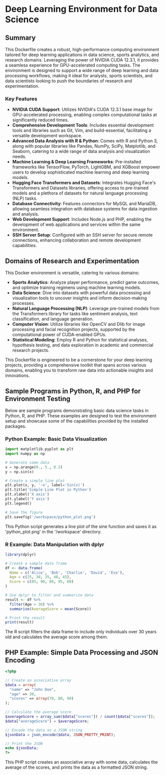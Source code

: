 # Deep Learning Environment for Data Science

## Summary

This Dockerfile creates a robust, high-performance computing environment tailored for deep learning applications in data science, sports analytics, and research domains. Leveraging the power of NVIDIA CUDA 12.3.1, it provides a seamless experience for GPU-accelerated computing tasks. The environment is designed to support a wide range of deep learning and data processing workflows, making it ideal for analysts, sports scientists, and data scientists looking to push the boundaries of research and experimentation.

### Key Features

- **NVIDIA CUDA Support**: Utilizes NVIDIA's CUDA 12.3.1 base image for GPU-accelerated processing, enabling complex computational tasks at significantly reduced times.
- **Comprehensive Development Tools**: Includes essential development tools and libraries such as Git, Vim, and build-essential, facilitating a versatile development workspace.
- **Advanced Data Analysis with R & Python**: Comes with R and Python 3, along with popular libraries like Pandas, NumPy, SciPy, Matplotlib, and Seaborn, catering to a wide range of data analysis and visualization needs.
- **Machine Learning & Deep Learning Frameworks**: Pre-installed frameworks like TensorFlow, PyTorch, LightGBM, and XGBoost empower users to develop sophisticated machine learning and deep learning models.
- **Hugging Face Transformers and Datasets**: Integrates Hugging Face's Transformers and Datasets libraries, offering access to pre-trained models and a plethora of datasets for natural language processing (NLP) tasks.
- **Database Connectivity**: Features connectors for MySQL and MariaDB, allowing seamless integration with database systems for data ingestion and analysis.
- **Web Development Support**: Includes Node.js and PHP, enabling the development of web applications and services within the same environment.
- **SSH Server Setup**: Configured with an SSH server for secure remote connections, enhancing collaboration and remote development capabilities.

## Domains of Research and Experimentation

This Docker environment is versatile, catering to various domains:

- **Sports Analytics**: Analyze player performance, predict game outcomes, and optimize training regimens using machine learning models.
- **Data Science**: Dive into datasets with powerful data processing and visualization tools to uncover insights and inform decision-making processes.
- **Natural Language Processing (NLP)**: Leverage pre-trained models from the Transformers library for tasks like sentiment analysis, text classification, and language generation.
- **Computer Vision**: Utilize libraries like OpenCV and Dlib for image processing and facial recognition projects, supported by the computational power of CUDA-enabled GPUs.
- **Statistical Modeling**: Employ R and Python for statistical analyses, hypothesis testing, and data exploration in academic and commercial research projects.

This Dockerfile is engineered to be a cornerstone for your deep learning projects, providing a comprehensive toolkit that spans across various domains, enabling you to transform raw data into actionable insights and innovations.

## Sample Programs in Python, R, and PHP for Environment Testing

Below are sample programs demonstrating basic data science tasks in Python, R, and PHP. These examples are designed to test the environment setup and showcase some of the capabilities provided by the installed packages.

### Python Example: Basic Data Visualization

```python
import matplotlib.pyplot as plt
import numpy as np

# Generate some data
x = np.arange(0., 5., 0.2)
y = np.sin(x)

# Create a simple line plot
plt.plot(x, y, '-o', label='Sin(x)')
plt.title('Simple Line Plot in Python')
plt.xlabel('X axis')
plt.ylabel('Y axis')
plt.legend()

# Save the figure
plt.savefig('/workspace/python_plot.png')
```

This Python script generates a line plot of the sine function and saves it as 'python_plot.png' in the '/workspace' directory.

### R Example: Data Manipulation with dplyr


``` R
library(dplyr)

# Create a sample data frame
df <- data.frame(
  Name = c('Alice', 'Bob', 'Charlie', 'David', 'Eva'),
  Age = c(25, 30, 35, 40, 45),
  Score = c(85, 90, 88, 95, 80)
)

# Use dplyr to filter and summarize data
result <- df %>%
  filter(Age > 30) %>%
  summarise(AverageScore = mean(Score))

# Print the result
print(result)
```

The R script filters the data frame to include only individuals over 30 years old and calculates the average score among them.

## PHP Example: Simple Data Processing and JSON Encoding

``` php
<?php

// Create an associative array
$data = array(
  "name" => "John Doe",
  "age" => 30,
  "scores" => array(70, 80, 90)
);

// Calculate the average score
$averageScore = array_sum($data["scores"]) / count($data["scores"]);
$data["averageScore"] = $averageScore;

// Encode the data as a JSON string
$jsonData = json_encode($data, JSON_PRETTY_PRINT);

// Print the JSON
echo $jsonData;
?>
```

This PHP script creates an associative array with some data, calculates the average of the scores, and prints the data as a formatted JSON string.